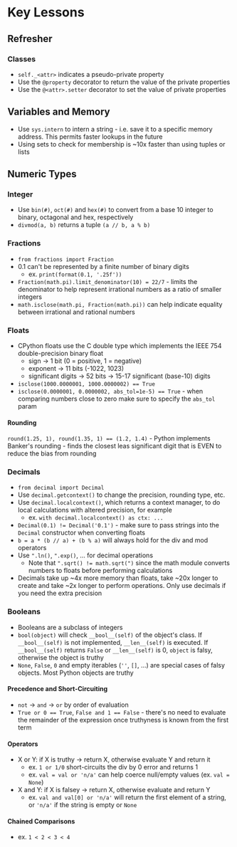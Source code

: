 Key Lessons
===========
## Refresher
### Classes
- `self._<attr>` indicates a pseudo-private property
- Use the `@property` decorator to return the value of the private properties
- Use the `@<attr>.setter` decorator to set the value of private properties


## Variables and Memory
- Use `sys.intern` to intern a string - i.e. save it to a specific memory address. This permits faster lookups in the future
- Using sets to check for membership is ~10x faster than using tuples or lists


## Numeric Types
### Integer
- Use `bin(#)`, `oct(#)` and `hex(#)` to convert from a base 10 integer to binary, octagonal and hex, respectively
- `divmod(a, b)` returns a tuple `(a // b, a % b)`

### Fractions
- `from fractions import Fraction`
- 0.1 can't be represented by a finite number of binary digits
    - ex. `print(format(0.1, '.25f'))`
- `Fraction(math.pi).limit_denominator(10) = 22/7` - limits the denominator to help represent irrational numbers as a ratio of smaller integers
- `math.isclose(math.pi, Fraction(math.pi))` can help indicate equality between irrational and rational numbers


### Floats
- CPython floats use the C double type which implements the IEEE 754 double-precision binary float
    - sign -> 1 bit (0 = positive, 1 = negative)
    - exponent -> 11 bits (-1022, 1023)
    - significant digits -> 52 bits -> 15-17 significant (base-10) digits
- `isclose(1000.0000001, 1000.0000002) == True`
- `isclose(0.0000001, 0.0000002, abs_tol=1e-5) == True` - when comparing numbers close to zero make sure to specify the `abs_tol` param

#### Rounding
`round(1.25, 1), round(1.35, 1) == (1.2, 1.4)` - Python implements Banker's rounding - finds the closest leas significant digit that is EVEN to reduce the bias from rounding

### Decimals
- `from decimal import Decimal`
- Use `decimal.getcontext()` to change the precision, rounding type, etc.
- Use `decimal.localcontext()`, which returns a context manager, to do local calculations with altered precision, for example
    - ex. `with decimal.localcontext() as ctx: ...`
- `Decimal(0.1) != Decimal('0.1')` - make sure to pass strings into the `Decimal` constructor when converting floats
- `b = a * (b // a) + (b % a)` will always hold for the div and mod operators
- Use `".ln()`, `".exp()`, ... for decimal operations
    - Note that `".sqrt() != math.sqrt(")` since the math module converts numbers to floats before performing calculations
- Decimals take up ~4x more memory than floats, take ~20x longer to create and take ~2x longer to perform operations. Only use decimals if you need the extra precision

### Booleans
- Booleans are a subclass of integers
- `bool(object)` will check `__bool__(self)` of the object's class. If `__bool__(self)` is not implemented, `__len__(self)` is executed. If `__bool__(self)` returns `False` or `__len__(self)` is 0, `object` is falsy, otherwise the object is truthy
- `None`, `False`, `0` and empty iterables (`''`, `[]`, ...) are special cases of falsy objects. Most Python objects are truthy

#### Precedence and Short-Circuiting
- `not` -> `and` -> `or` by order of evaluation
- `True or 0 == True`, `False and 1 == False` - there's no need to evaluate the remainder of the expression once truthyness is known from the first term

#### Operators
- X or Y: if X is truthy -> return X, otherwise evaluate Y and return it
    - ex. `1 or 1/0` short-circuits the div by 0 error and returns 1
    - ex. `val = val or 'n/a'` can help coerce null/empty values (ex. `val = None`)
- X and Y: if X is falsey -> return X, otherwise evaluate and return Y
    - ex. `val and val[0] or 'n/a'` will return the first element of a string, or `'n/a'` if the string is empty or `None`

#### Chained Comparisons
- ex. `1 < 2 < 3 < 4`
